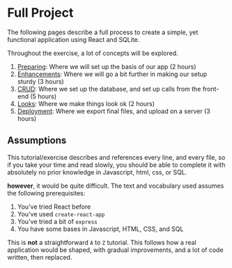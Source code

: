 # Full Project

The following pages describe a full process to create a simple, yet functional application using React and SQLite.

Throughout the exercise, a lot of concepts will be explored.

1. [Preparing](./01-preparing): Where we will set up the basis of our app (2 hours)
2. [Enhancements](./02-enhancements): Where we will go a bit further in making our setup sturdy (3 hours)
3. [CRUD](./03-crud): Where we set up the database, and set up calls from the front-end (5 hours)
4. [Looks](./04-preparing): Where we make things look ok (2 hours)
5. [Deployment](./05-deployment): Where we export final files, and upload on a server (3 hours)

## Assumptions

This tutorial/exercise describes and references every line, and every file, so if you take your time and read slowly, you should be able to complete it with absolutely no prior knowledge in Javascript, html, css, or SQL.

**however**, it would be quite difficult. The text and vocabulary used assumes the following prerequisites:

1. You've tried React before
2. You've used `create-react-app`
3. You've tried a bit of `express`
4. You have some bases in Javascript, HTML, CSS, and SQL

This is **not** a straightforward `A` to `Z` tutorial. This follows how a real application would be shaped, with gradual improvements, and a lot of code written, then replaced.